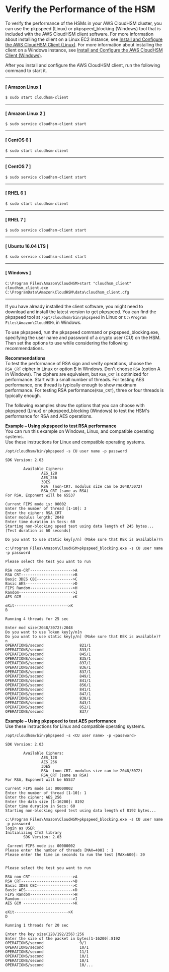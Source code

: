 # Verify the Performance of the HSM<a name="troubleshooting-verify-hsm-performance"></a>

To verify the performance of the HSMs in your AWS CloudHSM cluster, you can use the pkpspeed \(Linux\) or pkpspeed\_blocking \(Windows\) tool that is included with the AWS CloudHSM client software\. For more information about installing the client on a Linux EC2 instance, see [Install and Configure the AWS CloudHSM Client \(Linux\)](install-and-configure-client-linux.md)\. For more information about installing the client on a Windows instance, see [Install and Configure the AWS CloudHSM Client \(Windows\)](install-and-configure-client-win.md)\. 

After you install and configure the AWS CloudHSM client, run the following command to start it\.

------
#### [ Amazon Linux ]

```
$ sudo start cloudhsm-client
```

------
#### [ Amazon Linux 2 ]

```
$ sudo service cloudhsm-client start
```

------
#### [ CentOS 6 ]

```
$ sudo start cloudhsm-client
```

------
#### [ CentOS 7 ]

```
$ sudo service cloudhsm-client start
```

------
#### [ RHEL 6 ]

```
$ sudo start cloudhsm-client
```

------
#### [ RHEL 7 ]

```
$ sudo service cloudhsm-client start
```

------
#### [ Ubuntu 16\.04 LTS ]

```
$ sudo service cloudhsm-client start
```

------
#### [ Windows ]

```
C:\Program Files\Amazon\CloudHSM>start "cloudhsm_client" cloudhsm_client.exe C:\ProgramData\Amazon\CloudHSM\data\cloudhsm_client.cfg
```

------

If you have already installed the client software, you might need to download and install the latest version to get pkpspeed\. You can find the pkpspeed tool at `/opt/cloudhsm/bin/pkpspeed` in Linux or `C:\Program Files\Amazon\CloudHSM\` in Windows\. 

To use pkpspeed, run the pkpspeed command or pkpspeed\_blocking\.exe, specifying the user name and password of a crypto user \(CU\) on the HSM\. Then set the options to use while considering the following recommendations\. 

**Recommendations**  
To test the performance of RSA sign and verify operations, choose the `RSA_CRT` cipher in Linux or option B in Windows\. Don't choose `RSA` \(option A in Windows\)\. The ciphers are equivalent, but `RSA_CRT` is optimized for performance\. 
Start with a small number of threads\. For testing AES performance, one thread is typically enough to show maximum performance\. For testing RSA performance\(`RSA_CRT`\), three or four threads is typically enough\. 

The following examples show the options that you can choose with pkpspeed \(Linux\) or pkpspeed\_blocking \(Windows\) to test the HSM's performance for RSA and AES operations\. 

**Example – Using pkpspeed to test RSA performance**  
You can run this example on Windows, Linux, and compatible operating systems\.  
Use these instructions for Linux and compatible operating systems\.  

```
/opt/cloudhsm/bin/pkpspeed -s CU user name -p password

SDK Version: 2.03

        Available Ciphers:
                AES_128
                AES_256
                3DES
                RSA  (non-CRT. modulus size can be 2048/3072)
                RSA_CRT (same as RSA)
For RSA, Exponent will be 65537

Current FIPS mode is: 00002
Enter the number of thread [1-10]: 3
Enter the cipher: RSA_CRT
Enter modulus length: 2048
Enter time duration in Secs: 60
Starting non-blocking speed test using data length of 245 bytes...
[Test duration is 60 seconds]

Do you want to use static key[y/n] (Make sure that KEK is available)?n
```

```
c:\Program Files\Amazon\CloudHSM>pkpspeed_blocking.exe -s CU user name -p password

Please select the test you want to run

RSA non-CRT------------------->A
RSA CRT----------------------->B
Basic 3DES CBC---------------->C
Basic AES--------------------->D
FIPS Random------------------->H
Random------------------------>I
AES GCM ---------------------->K

eXit------------------------>X
B

Running 4 threads for 25 sec

Enter mod size(2048/3072):2048
Do you want to use Token key[y/n]n
Do you want to use static key[y/n] (Make sure that KEK is available)?  n
OPERATIONS/second                821/1
OPERATIONS/second                833/1
OPERATIONS/second                845/1
OPERATIONS/second                835/1
OPERATIONS/second                837/1
OPERATIONS/second                836/1
OPERATIONS/second                837/1
OPERATIONS/second                849/1
OPERATIONS/second                841/1
OPERATIONS/second                856/1
OPERATIONS/second                841/1
OPERATIONS/second                847/1
OPERATIONS/second                838/1
OPERATIONS/second                843/1
OPERATIONS/second                852/1
OPERATIONS/second                837/
```

**Example – Using pkpspeed to test AES performance**  
Use these instructions for Linux and compatible operating systems\.  

```
/opt/cloudhsm/bin/pkpspeed -s <CU user name> -p <password>

SDK Version: 2.03

        Available Ciphers:
                AES_128
                AES_256
                3DES
                RSA  (non-CRT. modulus size can be 2048/3072)
                RSA_CRT (same as RSA)
For RSA, Exponent will be 65537

Current FIPS mode is: 00000002
Enter the number of thread [1-10]: 1
Enter the cipher: AES_256
Enter the data size [1-16200]: 8192
Enter time duration in Secs: 60
Starting non-blocking speed test using data length of 8192 bytes...
```

```
c:\Program Files\Amazon\CloudHSM>pkpspeed_blocking.exe -s CU user name -p password
login as USER
Initializing Cfm2 library
        SDK Version: 2.03

 Current FIPS mode is: 00000002
Please enter the number of threads [MAX=400] : 1
Please enter the time in seconds to run the test [MAX=600]: 20


Please select the test you want to run

RSA non-CRT------------------->A
RSA CRT----------------------->B
Basic 3DES CBC---------------->C
Basic AES--------------------->D
FIPS Random------------------->H
Random------------------------>I
AES GCM ---------------------->K

eXit------------------------>X
D

Running 1 threads for 20 sec

Enter the key size(128/192/256):256
Enter the size of the packet in bytes[1-16200]:8192
OPERATIONS/second                9/1
OPERATIONS/second                10/1
OPERATIONS/second                11/1
OPERATIONS/second                10/1
OPERATIONS/second                10/1
OPERATIONS/second                10/...
```